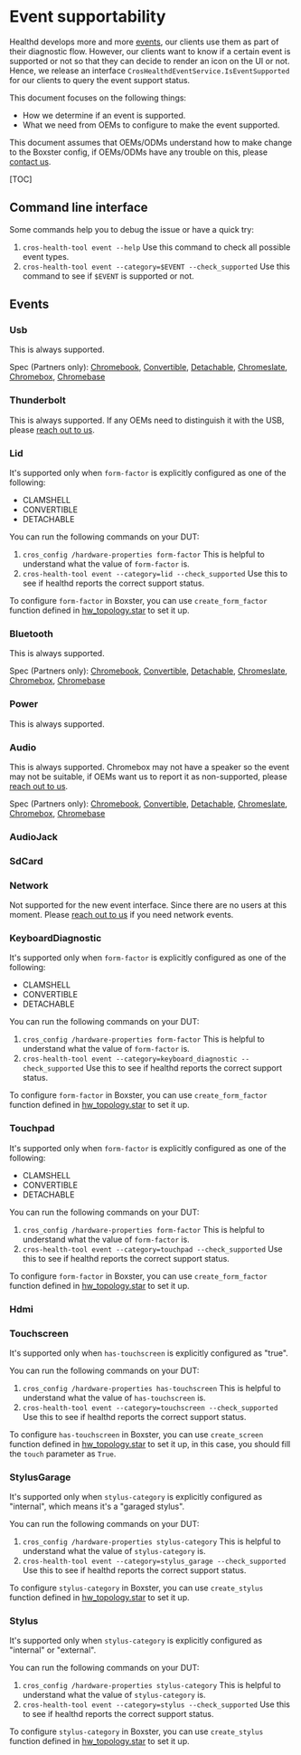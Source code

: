 # Event supportability

Healthd develops more and more
[events](https://chromium.googlesource.com/chromiumos/platform2/+/HEAD/diagnostics/mojom/public/cros_healthd_events.mojom),
our clients use them as part of their diagnostic flow. However, our clients want
to know if a certain event is supported or not so that they can decide to render
an icon on the UI or not. Hence, we release an interface
`CrosHealthdEventService.IsEventSupported` for our clients to query the event
support status.

This document focuses on the following things:
- How we determine if an event is supported.
- What we need from OEMs to configure to make the event supported.

This document assumes that OEMs/ODMs understand how to make change to the
Boxster config, if OEMs/ODMs have any trouble on this, please
[contact us][team-contact].

[team-contact]: mailto:cros-tdm-tpe-eng@google.com

[TOC]

## Command line interface

Some commands help you to debug the issue or have a quick try:

1. `cros-health-tool event --help` Use this command to check all possible event
   types.
2. `cros-health-tool event --category=$EVENT --check_supported` Use this command
   to see if `$EVENT` is supported or not.

## Events

### Usb

This is always supported.

Spec (Partners only):
[Chromebook](https://chromeos.google.com/partner/dlm/docs/latest-requirements/chromebook.html#usbc-gen-0001-v01),
[Convertible](https://chromeos.google.com/partner/dlm/docs/latest-requirements/convertible.html#usbc-gen-0001-v01),
[Detachable](https://chromeos.google.com/partner/dlm/docs/latest-requirements/detachable.html#usbc-gen-0012-v01),
[Chromeslate](https://chromeos.google.com/partner/dlm/docs/latest-requirements/chromeslate.html#usbc-gen-0005-v01),
[Chromebox](https://chromeos.google.com/partner/dlm/docs/latest-requirements/chromebox.html#usbc-gen-0004-v01),
[Chromebase](https://chromeos.google.com/partner/dlm/docs/latest-requirements/chromebase.html#usb-type-c-ports)

### Thunderbolt

This is always supported. If any OEMs need to distinguish it with the USB,
please [reach out to us][team-contact].

### Lid

It's supported only when `form-factor` is explicitly configured as one of the
following:
- CLAMSHELL
- CONVERTIBLE
- DETACHABLE

You can run the following commands on your DUT:
1. `cros_config /hardware-properties form-factor` This is helpful to understand
   what the value of `form-factor` is.
2. `cros-health-tool event --category=lid --check_supported` Use this to see if
   healthd reports the correct support status.

To configure `form-factor` in Boxster, you can use `create_form_factor` function
defined in
[hw_topology.star](https://chromium.googlesource.com/chromiumos/config/+/refs/heads/main/util/hw_topology.star)
to set it up.

### Bluetooth

This is always supported.

Spec (Partners only):
[Chromebook](https://chromeos.google.com/partner/dlm/docs/latest-requirements/chromebook.html#bt-gen-0001-v01),
[Convertible](https://chromeos.google.com/partner/dlm/docs/latest-requirements/convertible.html#bt-gen-0001-v01),
[Detachable](https://chromeos.google.com/partner/dlm/docs/latest-requirements/detachable.html#bt-gen-0001-v01),
[Chromeslate](https://chromeos.google.com/partner/dlm/docs/latest-requirements/chromeslate.html#bt-gen-0001-v01),
[Chromebox](https://chromeos.google.com/partner/dlm/docs/latest-requirements/chromebox.html#bt-gen-0001-v01),
[Chromebase](https://chromeos.google.com/partner/dlm/docs/latest-requirements/chromebase.html#bt-gen-0001-v01)

### Power

This is always supported.

### Audio

This is always supported. Chromebox may not have a speaker so the event may not
be suitable, if OEMs want us to report it as non-supported, please
[reach out to us][team-contact].

Spec (Partners only):
[Chromebook](https://chromeos.google.com/partner/dlm/docs/latest-requirements/chromebook.html#spkr-gen-0007-v01),
[Convertible](https://chromeos.google.com/partner/dlm/docs/latest-requirements/convertible.html#spkr-gen-0003-v01),
[Detachable](https://chromeos.google.com/partner/dlm/docs/latest-requirements/detachable.html#spkr-gen-0001-v01),
[Chromeslate](https://chromeos.google.com/partner/dlm/docs/latest-requirements/chromeslate.html#spkr-gen-0005-v01),
[Chromebox](https://chromeos.google.com/partner/dlm/docs/latest-requirements/chromebox.html#spkr-gen-0004-v01),
[Chromebase](https://chromeos.google.com/partner/dlm/docs/latest-requirements/chromebase.html#spkr-gen-0007-v01)

### AudioJack

### SdCard

### Network

Not supported for the new event interface. Since there are no users at this
moment. Please [reach out to us][team-contact] if you need network events.

### KeyboardDiagnostic

It's supported only when `form-factor` is explicitly configured as one of the
following:
- CLAMSHELL
- CONVERTIBLE
- DETACHABLE

You can run the following commands on your DUT:
1. `cros_config /hardware-properties form-factor` This is helpful to understand
   what the value of `form-factor` is.
2. `cros-health-tool event --category=keyboard_diagnostic --check_supported` Use
   this to see if healthd reports the correct support status.

To configure `form-factor` in Boxster, you can use `create_form_factor` function
defined in
[hw_topology.star](https://chromium.googlesource.com/chromiumos/config/+/refs/heads/main/util/hw_topology.star)
to set it up.

### Touchpad

It's supported only when `form-factor` is explicitly configured as one of the
following:
- CLAMSHELL
- CONVERTIBLE
- DETACHABLE

You can run the following commands on your DUT:
1. `cros_config /hardware-properties form-factor` This is helpful to understand
   what the value of `form-factor` is.
2. `cros-health-tool event --category=touchpad --check_supported` Use this to
   see if healthd reports the correct support status.

To configure `form-factor` in Boxster, you can use `create_form_factor` function
defined in
[hw_topology.star](https://chromium.googlesource.com/chromiumos/config/+/refs/heads/main/util/hw_topology.star)
to set it up.

### Hdmi

### Touchscreen

It's supported only when `has-touchscreen` is explicitly configured as "true".

You can run the following commands on your DUT:
1. `cros_config /hardware-properties has-touchscreen` This is helpful to
   understand what the value of `has-touchscreen` is.
2. `cros-health-tool event --category=touchscreen --check_supported` Use this
   to see if healthd reports the correct support status.

To configure `has-touchscreen` in Boxster, you can use `create_screen` function
defined in
[hw_topology.star](https://chromium.googlesource.com/chromiumos/config/+/refs/heads/main/util/hw_topology.star)
to set it up, in this case, you should fill the `touch` parameter as `True`.

### StylusGarage

It's supported only when `stylus-category` is explicitly configured as
"internal", which means it's a "garaged stylus".

You can run the following commands on your DUT:
1. `cros_config /hardware-properties stylus-category` This is helpful to
   understand what the value of `stylus-category` is.
2. `cros-health-tool event --category=stylus_garage --check_supported` Use this
   to see if healthd reports the correct support status.

To configure `stylus-category` in Boxster, you can use `create_stylus` function
defined in
[hw_topology.star](https://chromium.googlesource.com/chromiumos/config/+/refs/heads/main/util/hw_topology.star)
to set it up.

### Stylus

It's supported only when `stylus-category` is explicitly configured as
"internal" or "external".

You can run the following commands on your DUT:
1. `cros_config /hardware-properties stylus-category` This is helpful to
   understand what the value of `stylus-category` is.
2. `cros-health-tool event --category=stylus --check_supported` Use this to see
   if healthd reports the correct support status.

To configure `stylus-category` in Boxster, you can use `create_stylus` function
defined in
[hw_topology.star](https://chromium.googlesource.com/chromiumos/config/+/refs/heads/main/util/hw_topology.star)
to set it up.
